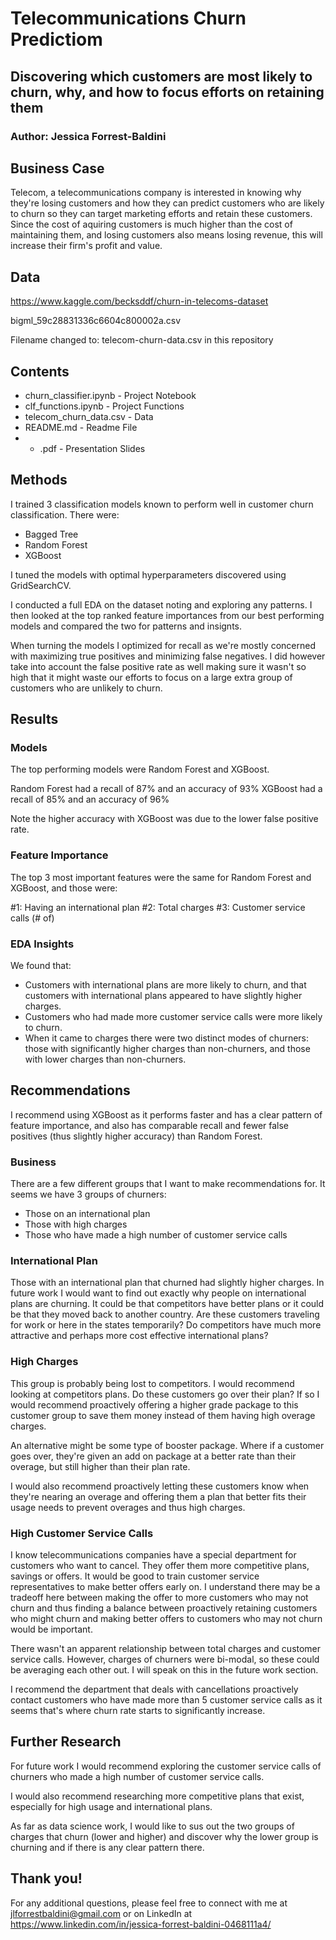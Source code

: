 # Telecommunications Churn Predictiom

## Discovering which customers are most likely to churn, why, and how to focus efforts on retaining them

### Author: Jessica Forrest-Baldini

## Business Case

Telecom, a telecommunications company is interested in knowing why they're losing customers and how they can predict customers who are likely to churn so they can target marketing efforts and retain these customers. Since the cost of aquiring customers is much higher than the cost of maintaining them, and losing customers also means losing revenue, this will increase their firm's profit and value. 

## Data

https://www.kaggle.com/becksddf/churn-in-telecoms-dataset

bigml_59c28831336c6604c800002a.csv

Filename changed to: telecom-churn-data.csv in this repository

## Contents 

- churn_classifier.ipynb - Project Notebook
- clf_functions.ipynb - Project Functions 
- telecom_churn_data.csv - Data
- README.md - Readme File
- * .pdf - Presentation Slides

## Methods 

I trained 3 classification models known to perform well in customer churn classification. There were:
- Bagged Tree
- Random Forest
- XGBoost

I tuned the models with optimal hyperparameters discovered using GridSearchCV. 

I conducted a full EDA on the dataset noting and exploring any patterns. I then looked at the top ranked feature importances from our best performing models and compared the two for patterns and insignts.

When turning the models I optimized for recall as we're mostly concerned with maximizing true positives and minimizing false negatives. I did however take into account the false positive rate as well making sure it wasn't so high that it might waste our efforts to focus on a large extra group of customers who are unlikely to churn.

## Results

### Models 

The top performing models were Random Forest and XGBoost. 

Random Forest had a recall of 87% and an accuracy of 93%
XGBoost had a recall of 85% and an accuracy of 96%

Note the higher accuracy with XGBoost was due to the lower false positive rate. 

### Feature Importance

The top 3 most important features were the same for Random Forest and XGBoost, and those were:

  #1: Having an international plan 
  #2: Total charges
  #3: Customer service calls (# of)
  
### EDA Insights

We found that:

- Customers with international plans are more likely to churn, and that customers with international plans appeared to have slightly higher charges.
- Customers who had made more customer service calls were more likely to churn.
- When it came to charges there were two distinct modes of churners: those with significantly higher charges than non-churners, and those with lower charges than non-churners.

## Recommendations

I recommend using XGBoost as it performs faster and has a clear pattern of feature importance, and also has comparable recall and fewer false positives (thus slightly higher accuracy) than Random Forest.

### Business

There are a few different groups that I want to make recommendations for. It seems we have 3 groups of churners:

- Those on an international plan
- Those with high charges
- Those who have made a high number of customer service calls

###  International Plan

Those with an international plan that churned had slightly higher charges. In future work I would want to find out exactly why people on international plans are churning. It could be that competitors have better plans or it could be that they moved back to another country. Are these customers traveling for work or here in the states temporarily? Do competitors have much more attractive and perhaps more cost effective international plans?

###  High Charges

This group is probably being lost to competitors. I would recommend looking at competitors plans. Do these customers go over their plan? If so I would recommend proactively offering a higher grade package to this customer group to save them money instead of them having high overage charges.

An alternative might be some type of booster package. Where if a customer goes over, they're given an add on package at a better rate than their overage, but still higher than their plan rate.

I would also recommend proactively letting these customers know when they're nearing an overage and offering them a plan that better fits their usage needs to prevent overages and thus high charges.

###  High Customer Service Calls

I know telecommunications companies have a special department for customers who want to cancel. They offer them more competitive plans, savings or offers. It would be good to train customer service representatives to make better offers early on. I understand there may be a tradeoff here between making the offer to more customers who may not churn and thus finding a balance between proactively retaining customers who might churn and making better offers to customers who may not churn would be important.

There wasn't an apparent relationship between total charges and customer service calls. However, charges of churners were bi-modal, so these could be averaging each other out. I will speak on this in the future work section.

I recommend the department that deals with cancellations proactively contact customers who have made more than 5 customer service calls as it seems that's where churn rate starts to significantly increase.

## Further Research

For future work I would recommend exploring the customer service calls of churners who made a high number of customer service calls.

I would also recommend researching more competitive plans that exist, especially for high usage and international plans.

As far as data science work, I would like to sus out the two groups of charges that churn (lower and higher) and discover why the lower group is churning and if there is any clear pattern there.

## Thank you!

For any additional questions, please feel free to connect with me at jlforrestbaldini@gmail.com or on LinkedIn at https://www.linkedin.com/in/jessica-forrest-baldini-0468111a4/
